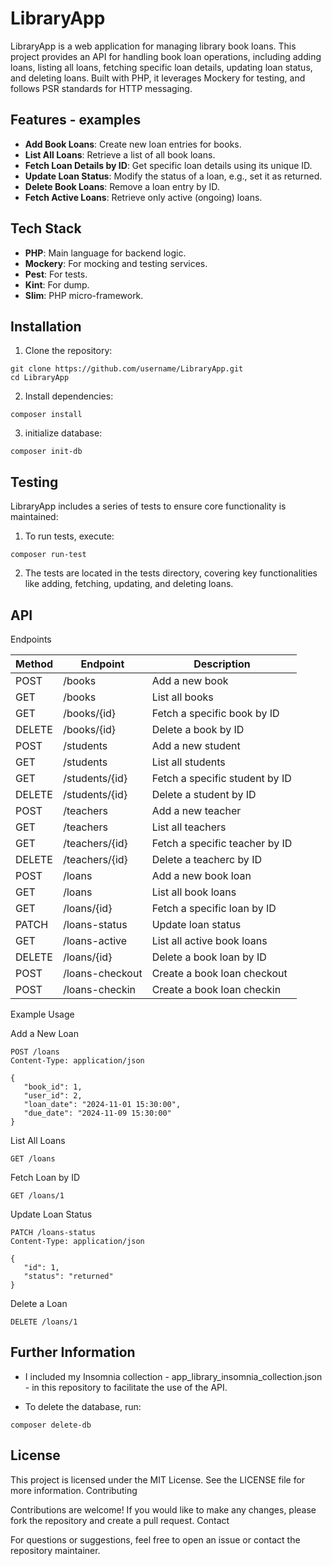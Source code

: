 # LibraryApp

LibraryApp is a web application for managing library book loans. This project provides an API for handling book loan operations, including adding loans, listing all loans, fetching specific loan details, updating loan status, and deleting loans. Built with PHP, it leverages Mockery for testing, and follows PSR standards for HTTP messaging.

## Features - examples

- **Add Book Loans**: Create new loan entries for books.
- **List All Loans**: Retrieve a list of all book loans.
- **Fetch Loan Details by ID**: Get specific loan details using its unique ID.
- **Update Loan Status**: Modify the status of a loan, e.g., set it as returned.
- **Delete Book Loans**: Remove a loan entry by ID.
- **Fetch Active Loans**: Retrieve only active (ongoing) loans.

## Tech Stack

- **PHP**: Main language for backend logic.
- **Mockery**: For mocking and testing services.
- **Pest**: For tests.
- **Kint**: For dump.
- **Slim**:  PHP micro-framework.

## Installation

1. Clone the repository:

 ```console
 git clone https://github.com/username/LibraryApp.git
 cd LibraryApp
 ```

2. Install dependencies:

 ```console
composer install
 ```

3. initialize database:

 ```console
composer init-db
 ```

## Testing 

LibraryApp includes a series of tests to ensure core functionality is maintained:

1. To run tests, execute:

 ```console
composer run-test
 ```

2. The tests are located in the tests directory, covering key functionalities like adding, fetching, updating, and deleting loans.

## API 

Endpoints

| Method | Endpoint        | Description                    |
|--------|-----------------|--------------------------------|
| POST   | /books          | Add a new book                 |
| GET    | /books          | List all books                 |
| GET    | /books/{id}     | Fetch a specific book by ID    |
| DELETE | /books/{id}     | Delete a book by ID            |
| POST   | /students       | Add a new student              |
| GET    | /students       | List all students              |
| GET    | /students/{id}  | Fetch a specific student by ID |
| DELETE | /students/{id}  | Delete a student by ID         |
| POST   | /teachers       | Add a new teacher              |
| GET    | /teachers       | List all teachers              |
| GET    | /teachers/{id}  | Fetch a specific teacher by ID |
| DELETE | /teachers/{id}  | Delete a teacherc by ID        |
| POST   | /loans          | Add a new book loan            |
| GET    | /loans          | List all book loans            |
| GET    | /loans/{id}     | Fetch a specific loan by ID    |
| PATCH  | /loans-status   | Update loan status             |
| GET    | /loans-active   | List all active book loans     |
| DELETE | /loans/{id}     | Delete a book loan by ID       |
| POST   | /loans-checkout | Create a book loan checkout    |
| POST   | /loans-checkin  | Create a book loan checkin     |

Example Usage

Add a New Loan

 ```console
POST /loans
Content-Type: application/json

{
	"book_id": 1,
	"user_id": 2,
	"loan_date": "2024-11-01 15:30:00",
	"due_date": "2024-11-09 15:30:00"
}
 ```

List All Loans

 ```console
GET /loans
 ```

Fetch Loan by ID

 ```console
GET /loans/1
 ```

Update Loan Status

 ```console
PATCH /loans-status
Content-Type: application/json

{
	"id": 1,
	"status": "returned"
}
 ```

Delete a Loan

 ```console
DELETE /loans/1
 ```

## Further Information

- I included my Insomnia collection - app_library_insomnia_collection.json - in this repository to facilitate the use of the API.

- To delete the database, run:

 ```console
composer delete-db
 ```

## License

This project is licensed under the MIT License. See the LICENSE file for more information.
Contributing

Contributions are welcome! If you would like to make any changes, please fork the repository and create a pull request.
Contact

For questions or suggestions, feel free to open an issue or contact the repository maintainer.

